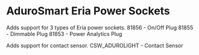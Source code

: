 # AduroSmart Eria Power Sockets

Adds support for 3 types of Eria power sockets.
81856 - On/Off Plug
81855 - Dimmable Plug
81853 - Power Analytics Plug

Adds support for contact sensor.
CSW_ADUROLIGHT - Contact Sensor